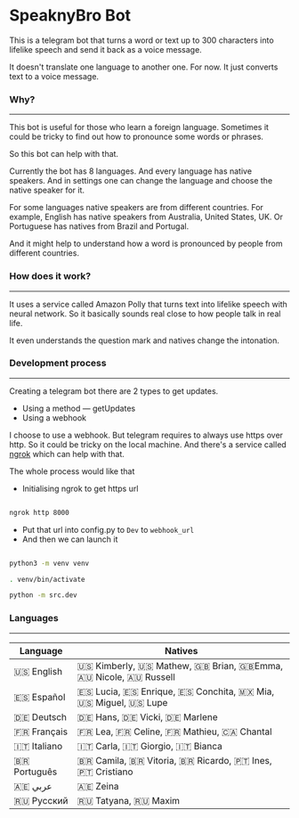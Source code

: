 # SpeaknyBro Bot
This is a telegram bot that turns a word or text up to 300 characters into lifelike speech and send it back as a voice message.

It doesn't translate one language to another one. For now. It just converts text to a voice message.

### Why?
-----------------
This bot is useful for those who learn a foreign language. Sometimes it could be tricky to find out how to pronounce some words or phrases.

So this bot can help with that.

Currently the bot has 8 languages. And every language has native speakers. And in settings one can change the language and choose the native speaker for it.

For some languages native speakers are from different countries. For example, English has native speakers from Australia, United States, UK. Or Portuguese has natives from Brazil and Portugal.

And it might help to understand how a word is pronounced by people from different countries.

### How does it work?
-----------------
It uses a service called Amazon Polly that turns text into lifelike speech with neural network. So it basically sounds real close to how people talk in real life.

It even understands the question mark and natives change the intonation.

### Development process
-----------------
Creating a telegram bot there are 2 types to get updates.
- Using a method — getUpdates
- Using a webhook

I choose to use a webhook. But telegram requires to always use https over http. So it could be tricky on the local machine. And there's a service called [ngrok](https://ngrok.com/) which can help with that.

The whole process would like that
- Initialising ngrok to get https url
```bash

ngrok http 8000

```

- Put that url into config.py to `Dev` to `webhook_url`
- And then we can launch it

```bash

python3 -m venv venv

. venv/bin/activate

python -m src.dev

```

### Languages
-----------------

| Language      | Natives                                                        |
| ------------- | -------------------------------------------------------------- |
| 🇺🇸 English    | 🇺🇸 Kimberly, 🇺🇸 Mathew, 🇬🇧 Brian, 🇬🇧Emma, 🇦🇺 Nicole, 🇦🇺 Russell  |
| 🇪🇸 Español    | 🇪🇸 Lucia, 🇪🇸 Enrique, 🇪🇸 Conchita, 🇲🇽 Mia, 🇺🇸 Miguel, 🇺🇸 Lupe    |
| 🇩🇪 Deutsch    | 🇩🇪 Hans, 🇩🇪 Vicki, 🇩🇪 Marlene                                   |
| 🇫🇷 Français   | 🇫🇷 Lea, 🇫🇷 Celine, 🇫🇷 Mathieu, 🇨🇦 Chantal                       |
| 🇮🇹 Italiano   | 🇮🇹 Carla, 🇮🇹 Giorgio, 🇮🇹 Bianca                                 |
| 🇧🇷 Português  | 🇧🇷 Camila, 🇧🇷 Vitoria, 🇧🇷 Ricardo, 🇵🇹 Ines, 🇵🇹 Cristiano         |
| 🇦🇪 عربي       | 🇦🇪 Zeina                                                        |
| 🇷🇺 Русский    | 🇷🇺 Tatyana, 🇷🇺 Maxim                                            |
